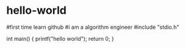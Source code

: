 # hello-world
#first time learn github
#i am a algorithm engineer
#include "stdio.h"

int main()
{
  printf("hello world");
  return 0;
} 
